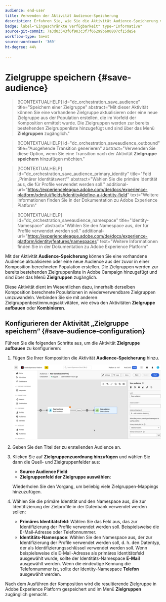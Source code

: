 ```yaml
---
audience: end-user
title: Verwenden der Aktivität Audience-Speicherung
description: Erfahren Sie, wie Sie die Aktivität Audience-Speicherung verwenden
badge: label="Eingeschränkte Verfügbarkeit" type="Informative"
source-git-commit: 7a3d03543f6f903c3f7f66299b600807cf15de5e
workflow-type: tm+mt
source-wordcount: '360'
ht-degree: 44%

---
```



# Zielgruppe speichern {#save-audience}

>[!CONTEXTUALHELP]
>id="dc_orchestration_save_audience"
>title="Speichern einer Zielgruppe"
>abstract="Mit dieser Aktivität können Sie eine vorhandene Zielgruppe aktualisieren oder eine neue Zielgruppe aus der Population erstellen, die im Vorfeld der Komposition ermittelt wurde. Die Zielgruppen werden zur bereits bestehenden Zielgruppenliste hinzugefügt und sind über das Menü **Zielgruppen** zugänglich."

>[!CONTEXTUALHELP]
>id="dc_orchestration_saveaudience_outbound"
>title="Ausgehende Transition generieren"
>abstract="Verwenden Sie diese Option, wenn Sie eine Transition nach der Aktivität **Zielgruppe speichern** hinzufügen möchten."

>[!CONTEXTUALHELP]
>id="dc_orchestration_save_audience_primary_identity"
>title="Feld „Primärer Identitätswert“"
>abstract="Wählen Sie die primäre Identität aus, die für Profile verwendet werden soll."
>additional-url="https://experienceleague.adobe.com/de/docs/experience-platform/xdm/ui/fields/identity#define-a-identity-field" text="Weitere Informationen finden Sie in der Dokumentation zu Adobe Experience Platform"

>[!CONTEXTUALHELP]
>id="dc_orchestration_saveaudience_namespace"
>title="Identity-Namespace"
>abstract="Wählen Sie den Namespace aus, der für Profile verwendet werden soll."
>additional-url="https://experienceleague.adobe.com/de/docs/experience-platform/identity/features/namespaces" text="Weitere Informationen finden Sie in der Dokumentation zu Adobe Experience Platform"

Mit der Aktivität **Audience-Speicherung** können Sie eine vorhandene Audience aktualisieren oder eine neue Audience aus der zuvor in einer Komposition berechneten Population erstellen. Die Zielgruppen werden zur bereits bestehenden Zielgruppenliste in Adobe Campaign hinzugefügt und sind über das Menü **Zielgruppen** zugänglich.

Diese Aktivität dient im Wesentlichen dazu, innerhalb derselben Komposition berechnete Populationen in wiederverwendbare Zielgruppen umzuwandeln. Verbinden Sie sie mit anderen Zielgruppenbestimmungsaktivitäten, wie etwa den Aktivitäten **Zielgruppe aufbauen** oder **Kombinieren**.

## Konfigurieren der Aktivität „Zielgruppe speichern“ {#save-audience-configuration}

Führen Sie die folgenden Schritte aus, um die Aktivität **Zielgruppe aufbauen** zu konfigurieren:

1. Fügen Sie Ihrer Komposition die Aktivität **Audience-Speicherung** hinzu.

   ![](../assets/save-audience.png)

1. Geben Sie den Titel der zu erstellenden Audience an.

1. Klicken Sie auf **Zielgruppenzuordnung hinzufügen** und wählen Sie dann die Quell- und Zielgruppenfelder aus:

   * **Source Audience Field**:
   * **Zielgruppenfeld der Zielgruppe auswählen**:

   Wiederholen Sie den Vorgang, um beliebig viele Zielgruppen-Mappings hinzuzufügen.

1. Wählen Sie die primäre Identität und den Namespace aus, die zur Identifizierung der Zielprofile in der Datenbank verwendet werden sollen:

   * **Primäres Identitätsfeld**: Wählen Sie das Feld aus, das zur Identifizierung der Profile verwendet werden soll. Beispielsweise die E-Mail-Adresse oder Telefonnummer.
   * **Identitäts-Namespace**: Wählen Sie den Namespace aus, der zur Identifizierung der Profile verwendet werden soll, d. h. den Datentyp, der als Identifizierungsschlüssel verwendet werden soll. Wenn beispielsweise die E-Mail-Adresse als primäres Identitätsfeld ausgewählt wurde, sollte der Identitäts-Namespace **E-Mail** ausgewählt werden. Wenn die eindeutige Kennung die Telefonnummer ist, sollte der Identity-Namespace **Telefon** ausgewählt werden.

Nach dem Ausführen der Komposition wird die resultierende Zielgruppe in Adobe Experience Platform <!-- to check--> gespeichert und im Menü **Zielgruppen** zugänglich gemacht.

<!--

## Example{#save-audience-example}

The following example illustrates a simple audience update from targeting. A scheduler is added to run the workflow once a month. A query recovers all the profiles subscribed to the different application services available. The **Save audience** activity updates the audience by deleting profiles that have unsubscribed from the service since the last workflow execution and by adding the newly subscribed profiles.
-->
